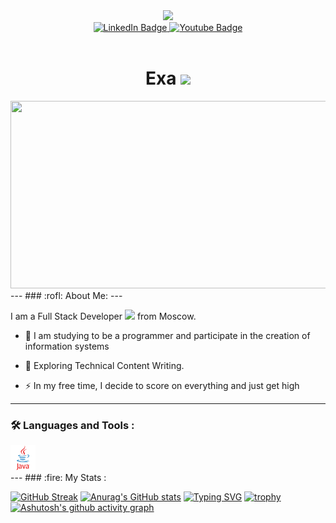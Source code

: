 <div id="header" align="center">
  <img src="https://media.giphy.com/media/cOWrtzOittBpJbjMQ0/giphy.gif" width="100"/>
</div>
<div id="badges" align="center">
  <a href="https://t.me/RbbtShp">
    <img src="https://img.shields.io/badge/Telegram-blue?style=for-the-badge&logo=telegram&logoColor=white" alt="LinkedIn Badge"/>
  </a>
  <a href="https://www.youtube.com/channel/UCtaOYOAaKqs_bp3hJyiiIRg">
    <img src="https://img.shields.io/badge/YouTube-red?style=for-the-badge&logo=youtube&logoColor=white" alt="Youtube Badge"/>
  </a>
</div>
<div id="viewprof" align="center">
  <img src="https://komarev.com/ghpvc/?username=UNIKITOS&style=flat-square&color=blue" alt=""/>
</div>
<div id="heythere" align="center">
  <h1>
  Еха
  <img src="https://media.giphy.com/media/hvRJCLFzcasrR4ia7z/giphy.gif" width="30px"/>
    
</h1>
</div>
<div align="center">
  <img src="https://media.giphy.com/media/G4L8dSFRouOs5zU7RT/giphy.gif" width="600" height="300"/>
</div>
---
### :rofl: About Me:
---

I am a Full Stack Developer <img src="https://media.giphy.com/media/WUlplcMpOCEmTGBtBW/giphy.gif" width="30"> from Moscow.
- :telescope: I am studying to be a programmer and participate in the creation of information systems

- :seedling: Exploring Technical Content Writing.

- :zap: In my free time, I decide to score on everything and just get high
---
### :hammer_and_wrench: Languages and Tools :
<div>
  <img src="https://github.com/devicons/devicon/blob/master/icons/java/java-original-wordmark.svg" title="Java" alt="Java" width="40" height="40"/>&nbsp;
 
</div>
---
### :fire: My Stats :

[![GitHub Streak](http://github-readme-streak-stats.herokuapp.com?user=UNIKITOS)](https://git.io/streak-stats)
[![Anurag's GitHub stats](https://github-readme-stats.vercel.app/api?username=UNIKITOS)](https://github.com/rompersStomper/github-readme-stats)
[![Typing SVG](https://readme-typing-svg.herokuapp.com?color=%2336BCF7&lines=Солнце+смеялось+в+небе+птички+пели)](https://git.io/typing-svg)
[![trophy](https://github-profile-trophy.vercel.app/?username=UNIKITOS)](https://github.com/ryo-ma/github-profile-trophy)
[![Ashutosh's github activity graph](https://activity-graph.herokuapp.com/graph?username=UNIKITOS)](https://github.com/ashutosh00710/github-readme-activity-graph)
